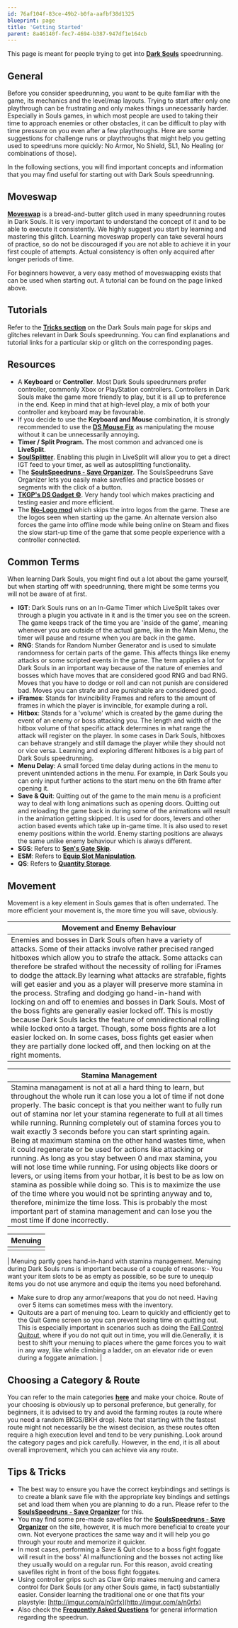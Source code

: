 ```yaml
---
id: 76af104f-83ce-49b2-b0fa-aafbf38d1325
blueprint: page
title: 'Getting Started'
parent: 8a46140f-fec7-4694-b387-947df1e164cb
---
```

This page is meant for people trying to get into [**Dark Souls**](/darksouls) speedrunning.

## General

Before you consider speedrunning, you want to be quite familiar with the game, its mechanics and the level/map layouts. Trying to start after only one playthrough can be frustrating and only makes things unnecessarily harder. Especially in Souls games, in which most people are used to taking their time to approach enemies or other obstacles, it can be difficult to play with time pressure on you even after a few playthroughs. Here are some suggestions for challenge runs or playthroughs that might help you getting used to speedruns more quickly: No Armor, No Shield, SL1, No Healing (or combinations of those).

In the following sections, you will find important concepts and information that you may find useful for starting out with Dark Souls speedrunning.

## Moveswap

[**Moveswap**](/darksouls/moveswap) is a bread-and-butter glitch used in many speedrunning routes in Dark Souls. It is very important to understand the concept of it and to be able to execute it consistently. We highly suggest you start by learning and mastering this glitch. Learning moveswap properly can take several hours of practice, so do not be discouraged if you are not able to achieve it in your first couple of attempts. Actual consistency is often only acquired after longer periods of time.

For beginners however, a very easy method of moveswapping exists that can be used when starting out. A tutorial can be found on the page linked above.

## Tutorials

Refer to the [**Tricks section**](/darksouls#tricks) on the Dark Souls main page for skips and glitches relevant in Dark Souls speedrunning. You can find explanations and tutorial links for a particular skip or glitch on the corresponding pages.

## Resources

- A **Keyboard** or **Controller**. Most Dark Souls speedrunners prefer controller, commonly Xbox or PlayStation controllers. Controllers in Dark Souls make the game more friendly to play, but it is all up to preference in the end. Keep in mind that at high-level play, a mix of both your controller and keyboard may be favourable.
- If you decide to use the **Keyboard and Mouse** combination, it is strongly recommended to use the [**DS Mouse Fix**](//nexusmods.com/darksouls/mods/28) as manipulating the mouse without it can be unnecessarily annoying.
- **Timer / Split Program.** The most common and advanced one is **LiveSplit**.
- [**SoulSplitter**](https://github.com/FrankvdStam/SoulSplitter). Enabling this plugin in LiveSplit will allow you to get a direct IGT feed to your timer, as well as autosplitting functionality.
- The [**SoulsSpeedruns - Save Organizer**](https://github.com/Kahmul/SoulsSpeedruns-Save-Organizer). The SoulsSpeedruns Save Organizer lets you easily make savefiles and practice bosses or segments with the click of a button.
- [**TKGP's DS Gadget ©**](//github.com/JKAnderson/DS-Gadget/releases). Very handy tool which makes practicing and testing easier and more efficient.
- The [**No-Logo mod**](/darksouls/no-logo-mod) which skips the intro logos from the game. These are the logos seen when starting up the game. An alternate version also forces the game into offline mode while being online on Steam and fixes the slow start-up time of the game that some people experience with a controller connected.

## Common Terms

When learning Dark Souls, you might find out a lot about the game yourself, but when starting off with speedrunning, there might be some terms you will not be aware of at first.

- **IGT**: Dark Souls runs on an In-Game Timer which LiveSplit takes over through a plugin you activate in it and is the timer you see on the screen. The game keeps track of the time you are 'inside of the game', meaning whenever you are outside of the actual game, like in the Main Menu, the timer will pause and resume when you are back in the game.
- **RNG**: Stands for Random Number Generator and is used to simulate randomness for certain parts of the game. This affects things like enemy attacks or some scripted events in the game. The term applies a lot for Dark Souls in an important way because of the nature of enemies and bosses which have moves that are considered good RNG and bad RNG. Moves that you have to dodge or roll and can not punish are considered bad. Moves you can strafe and are punishable are considered good.
- **iFrames**: Stands for Invincibility Frames and refers to the amount of frames in which the player is invincible, for example during a roll.
- **Hitbox**: Stands for a 'volume' which is created by the game during the event of an enemy or boss attacking you. The length and width of the hitbox volume of that specific attack determines in what range the attack will register on the player. In some cases in Dark Souls, hitboxes can behave strangely and still damage the player while they should not or vice versa. Learning and exploring different hitboxes is a big part of Dark Souls speedrunning.
- **Menu Delay**: A small forced time delay during actions in the menu to prevent unintended actions in the menu. For example, in Dark Souls you can only input further actions to the start menu on the 6th frame after opening it.
- **Save & Quit**: Quitting out of the game to the main menu is a proficient way to deal with long animations such as opening doors. Quitting out and reloading the game back in during some of the animations will result in the animation getting skipped. It is used for doors, levers and other action based events which take up in-game time. It is also used to reset enemy positions within the world. Enemy starting positions are always the same unlike enemy behaviour which is always different.
- **SGS**: Refers to [**Sen's Gate Skip**](/darksouls/sens-gate-skip).
- **ESM**: Refers to [**Equip Slot Manipulation**](/darksouls/equip-slot-manipulation).
- **QS**: Refers to [**Quantity Storage**](/darksouls/quantity-storage).

## Movement

Movement is a key element in Souls games that is often underrated. The more efficient your movement is, the more time you will save, obviously.

| Movement and Enemy Behaviour |
| --- |
| Enemies and bosses in Dark Souls often have a variety of attacks. Some of their attacks involve rather precised ranged hitboxes which allow you to strafe the attack. Some attacks can therefore be strafed without the necessity of rolling for iFrames to dodge the attack.By learning what attacks are strafable, fights will get easier and you as a player will preserve more stamina in the process. Strafing and dodging go hand-in-hand with locking on and off to enemies and bosses in Dark Souls. Most of the boss fights are generally easier locked off. This is mostly because Dark Souls lacks the feature of omnidirectional rolling while locked onto a target. Though, some boss fights are a lot easier locked on. In some cases, boss fights get easier when they are partially done locked off, and then locking on at the right moments. |

| Stamina Management |
| --- |
| Stamina managament is not at all a hard thing to learn, but throughout the whole run it can lose you a lot of time if not done properly. The basic concept is that you neither want to fully run out of stamina nor let your stamina regenerate to full at all times while running. Running completely out of stamina forces you to wait exactly 3 seconds before you can start sprinting again. Being at maximum stamina on the other hand wastes time, when it could regenerate or be used for actions like attacking or running. As long as you stay between 0 and max stamina, you will not lose time while running. For using objects like doors or levers, or using items from your hotbar, it is best to be as low on stamina as possible while doing so. This is to maximize the use of the time where you would not be sprinting anyway and to, therefore, minimize the time loss. This is probably the most important part of stamina management and can lose you the most time if done incorrectly. |

| Menuing |
| --- |
|  |

| Menuing partly goes hand-in-hand with stamina management. Menuing during Dark Souls runs is important because of a couple of reasons:- You want your item slots to be as empty as possible, so be sure to unequip items you do not use anymore and equip the items you need beforehand.

- Make sure to drop any armor/weapons that you do not need. Having over 5 items can sometimes mess with the inventory.
- Quitouts are a part of menuing too. Learn to quickly and efficiently get to the Quit Game screen so you can prevent losing time on quitting out. This is especially important in scenarios such as doing the [Fall Control Quitout](/darksouls/fall-control-quitout), where if you do not quit out in time, you will die.Generally, it is best to shift your menuing to places where the game forces you to wait in any way, like while climbing a ladder, on an elevator ride or even during a foggate animation. |

## Choosing a Category & Route

You can refer to the main categories [**here**](/darksouls#leaderboards--categories) and make your choice. Route of your choosing is obviously up to personal preference, but generally, for beginners, it is advised to try and avoid the farming routes (a route where you need a random BKGS/BKH drop). Note that starting with the fastest route might not necessarily be the wisest decision, as these routes often require a high execution level and tend to be very punishing. Look around the category pages and pick carefully. However, in the end, it is all about overall improvement, which you can achieve via any route.

## Tips & Tricks

- The best way to ensure you have the correct keybindings and settings is to create a blank save file with the appropriate key bindings and settings set and load them when you are planning to do a run. Please refer to the [**SoulsSpeedruns - Save Organizer**](https://github.com/Kahmul/SoulsSpeedruns-Save-Organizer) for this.
- You may find some pre-made savefiles for the [**SoulsSpeedruns - Save Organizer**](https://github.com/Kahmul/SoulsSpeedruns-Save-Organizer) on the site, however, it is much more beneficial to create your own. Not everyone practices the same way and it will help you go through your route and memorize it quicker.
- In most cases, performing a Save & Quit close to a boss fight foggate will result in the boss' AI malfunctioning and the bosses not acting like they usually would on a regular run. For this reason, avoid creating savefiles right in front of the boss fight foggates.
- Using controller grips such as Claw Grip makes menuing and camera control for Dark Souls (or any other Souls game, in fact) substantially easier. Consider learning the traditional one or one that fits your playstyle: [http://imgur.com/a/n0rfx](http://imgur.com/a/n0rfx)
- Also check the [**Frequently Asked Questions**](/darksouls/frequently-asked-questions) for general information regarding the speedrun.
